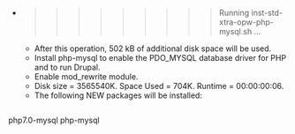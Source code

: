 * >>>>>>>>> Running inst-std-xtra-opw-php-mysql.sh ...
  * After this operation, 502 kB of additional disk space will be used.
  * Install php-mysql to enable the PDO_MYSQL database driver for PHP and to run Drupal.
  * Enable mod_rewrite module.
  * Disk size = 3565540K. Space Used = 704K. Runtime = 00:00:00:06.
  * The following NEW packages will be installed:
  ```bash
php7.0-mysql php-mysql
  ```
